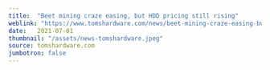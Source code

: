 ```yaml
---
title:  "Beet mining craze easing, but HDD pricing still rising"
weblink: "https://www.tomshardware.com/news/beet-mining-craze-easing-but-hdd-pricing-still-rising"
date:   2021-07-01
thumbnail: "/assets/news-tomshardware.jpeg"
source: tomshardware.com
jumbotron: false
---
```

